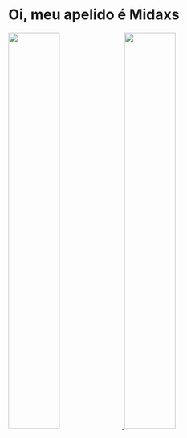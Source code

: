# Oi, meu apelido é Midaxs
<div>
    <a href="[https://beacons.ai/](https://www.linkedin.com/in/ildson-júnior-378b96308/)">
        <img width="45%" src="https://github-readme-stats.vercel.app/api?username=Midax&show_icons=true&theme=dracula&include_all_commits=true&count_private=true"/> 
        <img width="45%" src="https://github-readme-stats.vercel.app/api/top-langs/?username=Midaxs&layout=compact&langs_count=16&theme=dracula"/>
    </a>
</div>

